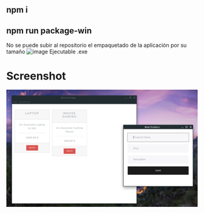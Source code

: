 ## npm i
## npm run package-win
No se puede subir al repositorio el empaquetado de la aplicación por su tamaño
![image](https://user-images.githubusercontent.com/88942550/203132540-9b4bbc05-c468-4e4d-8ef5-b2c452b671ad.png)
Ejecutable .exe

# Screenshot
![](docs/screenshot.png)
